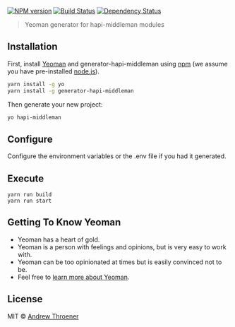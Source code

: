 [![NPM version][npm-image]][npm-url] [![Build Status][travis-image]][travis-url] [![Dependency Status][daviddm-image]][daviddm-url]
> Yeoman generator for hapi-middleman modules

## Installation

First, install [Yeoman](http://yeoman.io) and generator-hapi-middleman using [npm](https://www.npmjs.com/) (we assume you have pre-installed [node.js](https://nodejs.org/)).

```bash
yarn install -g yo
yarn install -g generator-hapi-middleman
```

Then generate your new project:

```bash
yo hapi-middleman
```

## Configure
Configure the environment variables or the .env file if you had it generated.

## Execute
```
yarn run build
yarn run start  
```


## Getting To Know Yeoman

 * Yeoman has a heart of gold.
 * Yeoman is a person with feelings and opinions, but is very easy to work with.
 * Yeoman can be too opinionated at times but is easily convinced not to be.
 * Feel free to [learn more about Yeoman](http://yeoman.io/).

## License

MIT © [Andrew Throener]()


[npm-image]: https://badge.fury.io/js/generator-hapi-middleman.svg
[npm-url]: https://npmjs.org/package/generator-hapi-middleman
[travis-image]: https://travis-ci.org/trainerbill/generator-hapi-middleman.svg?branch=master
[travis-url]: https://travis-ci.org/trainerbill/generator-hapi-middleman
[daviddm-image]: https://david-dm.org/trainerbill/generator-hapi-middleman.svg?theme=shields.io
[daviddm-url]: https://david-dm.org/trainerbill/generator-hapi-middleman
[coveralls-image]: https://coveralls.io/repos/trainerbill/generator-hapi-middleman/badge.svg
[coveralls-url]: https://coveralls.io/r/trainerbill/generator-hapi-middleman
